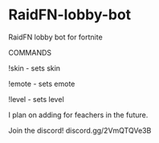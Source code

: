 # RaidFN-lobby-bot
RaidFN lobby bot for fortnite

COMMANDS

!skin - sets skin

!emote - sets emote

!level - sets level


I plan on adding for feachers in the future.

Join the discord!
discord.gg/2VmQTQVe3B
